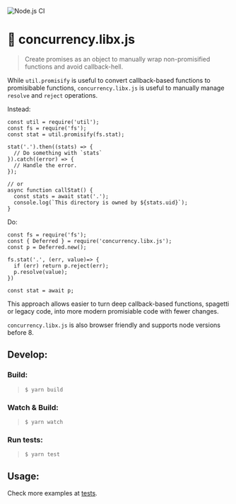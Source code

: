 ![Node.js CI](https://github.com/Livshitz/concurrency.libx.js/workflows/Node.js%20CI/badge.svg)

# 💄 concurrency.libx.js
> Create promises as an object to manually wrap non-promisified functions and avoid callback-hell.
  
While `util.promisify` is useful to convert callback-based functions to promisibable functions, `concurrency.libx.js` is useful to manually manage `resolve` and `reject` operations.
   
Instead:
```javascript:
const util = require('util');
const fs = require('fs');
const stat = util.promisify(fs.stat);

stat('.').then((stats) => {
  // Do something with `stats`
}).catch((error) => {
  // Handle the error.
});

// or
async function callStat() {
  const stats = await stat('.');
  console.log(`This directory is owned by ${stats.uid}`);
}
```

Do: 
```javascript:
const fs = require('fs');
const { Deferred } = require('concurrency.libx.js');
const p = Deferred.new();

fs.stat('.', (err, value)=> {
  if (err) return p.reject(err);
  p.resolve(value);
})

const stat = await p;
```
  
This approach allows easier to turn deep callback-based functions, spagetti or legacy code, into more modern promisiable code with fewer changes.

`concurrency.libx.js` is also browser friendly and supports node versions before 8.

## Develop:

### Build:
> ``` $ yarn build ```

### Watch & Build:
> ``` $ yarn watch ```

### Run tests:
> ``` $ yarn test ```

## Usage:
Check more examples at [tests](tests/Deferred.test.ts).

